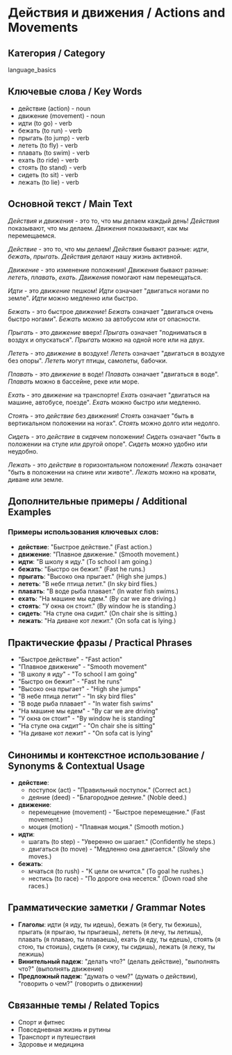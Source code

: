 # Действия и движения / Actions and Movements

## Категория / Category
language_basics

## Ключевые слова / Key Words
- действие (action) - noun
- движение (movement) - noun
- идти (to go) - verb
- бежать (to run) - verb
- прыгать (to jump) - verb
- лететь (to fly) - verb
- плавать (to swim) - verb
- ехать (to ride) - verb
- стоять (to stand) - verb
- сидеть (to sit) - verb
- лежать (to lie) - verb

## Основной текст / Main Text

*Действия* и *движения* - это то, что мы делаем каждый день! *Действия* показывают, что мы делаем. *Движения* показывают, как мы перемещаемся.

*Действие* - это то, что мы делаем! *Действия* бывают разные: *идти*, *бежать*, *прыгать*. *Действия* делают нашу жизнь активной.

*Движение* - это изменение положения! *Движения* бывают разные: *лететь*, *плавать*, *ехать*. *Движения* помогают нам перемещаться.

*Идти* - это *движение* пешком! *Идти* означает "двигаться ногами по земле". *Идти* можно медленно или быстро.

*Бежать* - это быстрое *движение*! *Бежать* означает "двигаться очень быстро ногами". *Бежать* можно за автобусом или от опасности.

*Прыгать* - это *движение* вверх! *Прыгать* означает "подниматься в воздух и опускаться". *Прыгать* можно на одной ноге или на двух.

*Лететь* - это *движение* в воздухе! *Лететь* означает "двигаться в воздухе без опоры". *Лететь* могут птицы, самолеты, бабочки.

*Плавать* - это *движение* в воде! *Плавать* означает "двигаться в воде". *Плавать* можно в бассейне, реке или море.

*Ехать* - это *движение* на транспорте! *Ехать* означает "двигаться на машине, автобусе, поезде". *Ехать* можно быстро или медленно.

*Стоять* - это *действие* без *движения*! *Стоять* означает "быть в вертикальном положении на ногах". *Стоять* можно долго или недолго.

*Сидеть* - это *действие* в сидячем положении! *Сидеть* означает "быть в положении на стуле или другой опоре". *Сидеть* можно удобно или неудобно.

*Лежать* - это *действие* в горизонтальном положении! *Лежать* означает "быть в положении на спине или животе". *Лежать* можно на кровати, диване или земле.

## Дополнительные примеры / Additional Examples

### Примеры использования ключевых слов:
- **действие**: "Быстрое действие." (Fast action.)
- **движение**: "Плавное движение." (Smooth movement.)
- **идти**: "В школу я иду." (To school I am going.)
- **бежать**: "Быстро он бежит." (Fast he runs.)
- **прыгать**: "Высоко она прыгает." (High she jumps.)
- **лететь**: "В небе птица летит." (In sky bird flies.)
- **плавать**: "В воде рыба плавает." (In water fish swims.)
- **ехать**: "На машине мы едем." (By car we are driving.)
- **стоять**: "У окна он стоит." (By window he is standing.)
- **сидеть**: "На стуле она сидит." (On chair she is sitting.)
- **лежать**: "На диване кот лежит." (On sofa cat is lying.)

## Практические фразы / Practical Phrases

- "Быстрое действие" - "Fast action"
- "Плавное движение" - "Smooth movement"
- "В школу я иду" - "To school I am going"
- "Быстро он бежит" - "Fast he runs"
- "Высоко она прыгает" - "High she jumps"
- "В небе птица летит" - "In sky bird flies"
- "В воде рыба плавает" - "In water fish swims"
- "На машине мы едем" - "By car we are driving"
- "У окна он стоит" - "By window he is standing"
- "На стуле она сидит" - "On chair she is sitting"
- "На диване кот лежит" - "On sofa cat is lying"

## Синонимы и контекстное использование / Synonyms & Contextual Usage

- **действие**: 
  - поступок (act) - "Правильный поступок." (Correct act.)
  - деяние (deed) - "Благородное деяние." (Noble deed.)
- **движение**: 
  - перемещение (movement) - "Быстрое перемещение." (Fast movement.)
  - моция (motion) - "Плавная моция." (Smooth motion.)
- **идти**: 
  - шагать (to step) - "Уверенно он шагает." (Confidently he steps.)
  - двигаться (to move) - "Медленно она двигается." (Slowly she moves.)
- **бежать**: 
  - мчаться (to rush) - "К цели он мчится." (To goal he rushes.)
  - нестись (to race) - "По дороге она несется." (Down road she races.)

## Грамматические заметки / Grammar Notes

- **Глаголы**: идти (я иду, ты идешь), бежать (я бегу, ты бежишь), прыгать (я прыгаю, ты прыгаешь), лететь (я лечу, ты летишь), плавать (я плаваю, ты плаваешь), ехать (я еду, ты едешь), стоять (я стою, ты стоишь), сидеть (я сижу, ты сидишь), лежать (я лежу, ты лежишь)
- **Винительный падеж**: "делать что?" (делать действие), "выполнять что?" (выполнять движение)
- **Предложный падеж**: "думать о чем?" (думать о действии), "говорить о чем?" (говорить о движении)

## Связанные темы / Related Topics

- Спорт и фитнес
- Повседневная жизнь и рутины
- Транспорт и путешествия
- Здоровье и медицина
